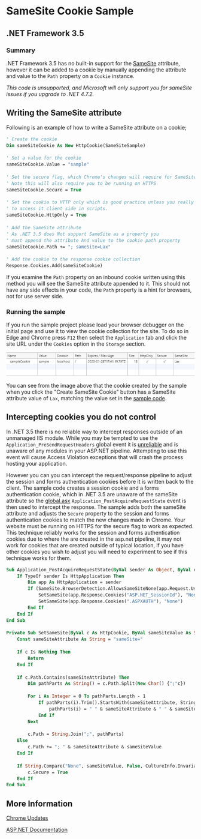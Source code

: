 ﻿# SameSite Cookie Sample
## .NET Framework 3.5
### Summary

.NET Framework 3.5 has no built-in support for the [SameSite](https://www.owasp.org/index.php/SameSite) attribute, however it can be added to a cookie by 
manually appending the attribute and value to the `Path` property on a `Cookie` instance.

*This code is unsupported, and Microsoft will only support you for sameSite issues if you upgrade to .NET 4.7.2.*

## <a name="sampleCode"></a>Writing the SameSite attribute

Following is an example of how to write a SameSite attribute on a cookie;

```vb
' Create the cookie
Dim sameSiteCookie As New HttpCookie(SameSiteSample)

' Set a value for the cookie
sameSiteCookie.Value = "sample"

' Set the secure flag, which Chrome's changes will require for SameSite none.
' Note this will also require you to be running on HTTPS
sameSiteCookie.Secure = True

' Set the cookie to HTTP only which is good practice unless you really do need
' to access it client side in scripts.
sameSiteCookie.HttpOnly = True

' Add the SameSite attribute
' As .NET 3.5 does Not support SameSite as a property you
' must append the attribute And value to the cookie path property
sameSiteCookie.Path += "; sameSite=Lax"

' Add the cookie to the response cookie collection
Response.Cookies.Add(sameSiteCookie)
```

If you examine the `Path` property on an inbound cookie written using this method you will see the SameSite attribute appended to it.
This should not have any side effects in your code, the `Path` property is a hint for browsers, not for use server side.

### Running the sample

If you run the sample project please load your browser debugger on the initial page and use it to view the cookie collection for the site.
To do so in Edge and Chrome press `F12` then select the `Application` tab and click the site URL under the `Cookies` option in the `Storage` section.

![Browser Debugger Cookie List](BrowserDebugger.jpg)

You can see from the image above that the cookie created by the sample when you click the "Create SameSite Cookie" button has a SameSite attribute value of `Lax`,
matching the value set in the [sample code](#sampleCode).

## Intercepting cookies you do not control

In .NET 3.5 there is no reliable way to intercept responses outside of an unmanaged IIS module. While you may be tempted to use the `Application_PreSendRequestHeaders`
global event it is [unreliable](https://docs.microsoft.com/en-us/dotnet/api/system.web.httpapplication.presendrequestheaders?view=netframework-3.5) and is unaware 
of any modules in your ASP.NET pipeline. Attempting to use this event will cause Access Violation exceptions that will crash the process hosting your application. 

However you can you can intercept the request/response pipeline to adjust the session and forms authentication cookies before it is written back to the client. The sample code creates a session 
cookie and a forms authentication cookie, which in .NET 3.5 are unaware of the sameSite attribute so the 
[global.asx](Global.asx.vb) `Application_PostAcquireRequestState` event is then used to intercept the response. 
The sample adds both the sameSite attribute and adjusts the `Secure` property to the session and forms authentication 
cookies to match the new changes made in Chrome. Your website must be running on HTTPS for the secure flag to work as 
expected. This technique reliably works for the session and forms authentication cookies due to where the are 
created in the asp.net pipeline, it may not work for cookies that are created outside of typical location, if
you have other cookies you wish to adjust you will need to experiment to see if this technique works for them.

```vb
Sub Application_PostAcquireRequestState(ByVal sender As Object, ByVal e As EventArgs)
    If TypeOf sender Is HttpApplication Then
        Dim app As HttpApplication = sender
        If (SameSite.BrowserDetection.AllowsSameSiteNone(app.Request.UserAgent)) Then
            SetSameSite(app.Response.Cookies("ASP.NET_SessionId"), "None")
            SetSameSite(app.Response.Cookies(".ASPXAUTH"), "None")
        End If
    End If
End Sub

Private Sub SetSameSite(ByVal c As HttpCookie, ByVal sameSiteValue As String)
    Const sameSiteAttribute As String = "sameSite="

    If c Is Nothing Then
        Return
    End If

    If c.Path.Contains(sameSiteAttribute) Then
        Dim pathParts As String() = c.Path.Split(New Char() {";"c})

        For i As Integer = 0 To pathParts.Length - 1
            If pathParts(i).Trim().StartsWith(sameSiteAttribute, StringComparison.InvariantCulture) Then
                pathParts(i) = " " & sameSiteAttribute & " " & sameSiteValue
            End If
        Next

        c.Path = String.Join(";", pathParts)
    Else
        c.Path += "; " & sameSiteAttribute & sameSiteValue
    End If

    If String.Compare("None", sameSiteValue, False, CultureInfo.InvariantCulture) = 0 Then
        c.Secure = True
    End If
End Sub
```

## More Information

[Chrome Updates](https://www.chromium.org/updates/same-site)

[ASP.NET Documentation](https://docs.microsoft.com/en-us/aspnet/samesite/system-web-samesite)
